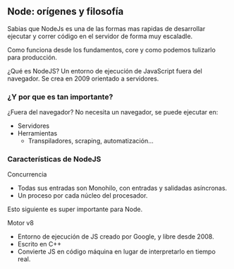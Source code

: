 ## Node: orígenes y filosofía

Sabias que NodeJs es una de las formas mas rapidas de desarrollar ejecutar y correr código en el servidor de forma muy escaladle.

Como funciona desde los fundamentos, core y como podemos tulizarlo para producción.

¿Qué es NodeJS?  Un entorno de ejecución de JavaScript fuera del navegador. Se crea en 2009 orientado a servidores.

### ¿Y por que es tan importante?

¿Fuera del navegador? No necesita un navegador, se puede ejecutar en:

- Servidores
- Herramientas
  - Transpiladores, scraping, automatización...

### Características de NodeJS

Concurrencia

- Todas sus entradas son Monohilo, con entradas y salidadas asíncronas.
- Un proceso por cada núcleo del procesador.

Esto siguiente es super importante para Node.

Motor v8

- Entorno de ejecución de JS creado por Google, y libre desde 2008.
- Escrito en C++
- Convierte JS en código máquina en lugar de interpretarlo en tiempo real.

